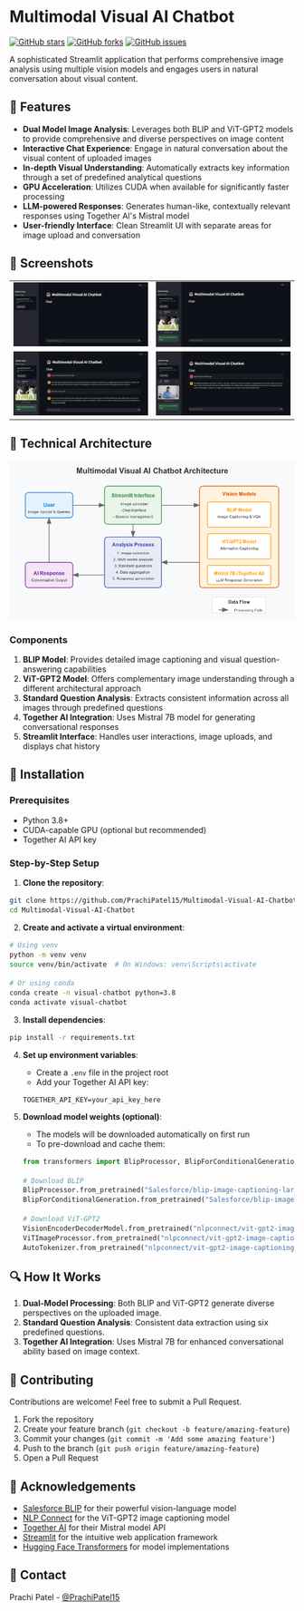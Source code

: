 # Multimodal Visual AI Chatbot

[![GitHub stars](https://img.shields.io/github/stars/PrachiPatel15/Multimodal-Visual-AI-Chatbot)](https://github.com/PrachiPatel15/Multimodal-Visual-AI-Chatbot/stargazers)
[![GitHub forks](https://img.shields.io/github/forks/PrachiPatel15/Multimodal-Visual-AI-Chatbot)](https://github.com/PrachiPatel15/Multimodal-Visual-AI-Chatbot/network)
[![GitHub issues](https://img.shields.io/github/issues/PrachiPatel15/Multimodal-Visual-AI-Chatbot)](https://github.com/PrachiPatel15/Multimodal-Visual-AI-Chatbot/issues)

A sophisticated Streamlit application that performs comprehensive image analysis using multiple vision models and engages users in natural conversation about visual content.

## 🌟 Features

- **Dual Model Image Analysis**: Leverages both BLIP and ViT-GPT2 models to provide comprehensive and diverse perspectives on image content
- **Interactive Chat Experience**: Engage in natural conversation about the visual content of uploaded images
- **In-depth Visual Understanding**: Automatically extracts key information through a set of predefined analytical questions
- **GPU Acceleration**: Utilizes CUDA when available for significantly faster processing
- **LLM-powered Responses**: Generates human-like, contextually relevant responses using Together AI's Mistral model
- **User-friendly Interface**: Clean Streamlit UI with separate areas for image upload and conversation

## 📸 Screenshots

<table>
  <tr>
    <td><img src="https://raw.githubusercontent.com/PrachiPatel15/Multimodal-Visual-AI-Chatbot/main/assets/upload_screen.png" alt="Upload Interface" width="100%"></td>
    <td><img src="https://raw.githubusercontent.com/PrachiPatel15/Multimodal-Visual-AI-Chatbot/main/assets/analysis_complete.png" alt="Analysis Complete" width="100%"></td>
  </tr>
  <tr>
    <td><img src="https://raw.githubusercontent.com/PrachiPatel15/Multimodal-Visual-AI-Chatbot/main/assets/chat_example.png" alt="Chat Example" width="100%"></td>
    <td><img src="https://raw.githubusercontent.com/PrachiPatel15/Multimodal-Visual-AI-Chatbot/main/assets/detailed_response.png" alt="Detailed Response" width="100%"></td>
  </tr>
</table>

## 🔧 Technical Architecture

![Architecture Diagram](https://raw.githubusercontent.com/PrachiPatel15/Multimodal-Visual-AI-Chatbot/main/assets/architecture.png)

### Components

1. **BLIP Model**: Provides detailed image captioning and visual question-answering capabilities
2. **ViT-GPT2 Model**: Offers complementary image understanding through a different architectural approach
3. **Standard Question Analysis**: Extracts consistent information across all images through predefined questions
4. **Together AI Integration**: Uses Mistral 7B model for generating conversational responses
5. **Streamlit Interface**: Handles user interactions, image uploads, and displays chat history

## 🚀 Installation

### Prerequisites

- Python 3.8+
- CUDA-capable GPU (optional but recommended)
- Together AI API key

### Step-by-Step Setup

1. **Clone the repository**:
```bash
git clone https://github.com/PrachiPatel15/Multimodal-Visual-AI-Chatbot.git
cd Multimodal-Visual-AI-Chatbot
```

2. **Create and activate a virtual environment**:
```bash
# Using venv
python -m venv venv
source venv/bin/activate  # On Windows: venv\Scripts\activate

# Or using conda
conda create -n visual-chatbot python=3.8
conda activate visual-chatbot
```

3. **Install dependencies**:
```bash
pip install -r requirements.txt
```

4. **Set up environment variables**:
   - Create a `.env` file in the project root
   - Add your Together AI API key:
   ```
   TOGETHER_API_KEY=your_api_key_here
   ```

5. **Download model weights (optional)**:
   - The models will be downloaded automatically on first run
   - To pre-download and cache them:
   ```python
   from transformers import BlipProcessor, BlipForConditionalGeneration, VisionEncoderDecoderModel, ViTImageProcessor, AutoTokenizer
   
   # Download BLIP
   BlipProcessor.from_pretrained("Salesforce/blip-image-captioning-large")
   BlipForConditionalGeneration.from_pretrained("Salesforce/blip-image-captioning-large")
   
   # Download ViT-GPT2
   VisionEncoderDecoderModel.from_pretrained("nlpconnect/vit-gpt2-image-captioning")
   ViTImageProcessor.from_pretrained("nlpconnect/vit-gpt2-image-captioning")
   AutoTokenizer.from_pretrained("nlpconnect/vit-gpt2-image-captioning")
   ```

## 🔍 How It Works

1. **Dual-Model Processing**: Both BLIP and ViT-GPT2 generate diverse perspectives on the uploaded image.
2. **Standard Question Analysis**: Consistent data extraction using six predefined questions.
3. **Together AI Integration**: Uses Mistral 7B for enhanced conversational ability based on image context.

## 💪 Contributing

Contributions are welcome! Feel free to submit a Pull Request.

1. Fork the repository
2. Create your feature branch (`git checkout -b feature/amazing-feature`)
3. Commit your changes (`git commit -m 'Add some amazing feature'`)
4. Push to the branch (`git push origin feature/amazing-feature`)
5. Open a Pull Request

## 🙏 Acknowledgements

- [Salesforce BLIP](https://github.com/salesforce/BLIP) for their powerful vision-language model
- [NLP Connect](https://huggingface.co/nlpconnect) for the ViT-GPT2 image captioning model
- [Together AI](https://together.ai/) for their Mistral model API
- [Streamlit](https://streamlit.io/) for the intuitive web application framework
- [Hugging Face Transformers](https://huggingface.co/docs/transformers/index) for model implementations

## 📧 Contact

Prachi Patel - [@PrachiPatel15](https://github.com/PrachiPatel15)
